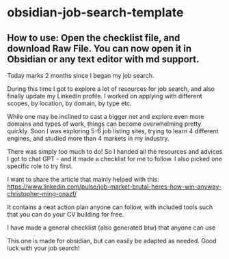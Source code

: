 # obsidian-job-search-template

## How to use: Open the checklist file, and download Raw File. You can now open it in Obsidian or any text editor with md support.

Today marks 2 months since I began my job search.

During this time I got to explore a lot of resources for job search, and also finally update my LinkedIn profile. I worked on applying with different scopes, by location, by domain, by type etc.

While one may be inclined to cast a bigger net and explore even more domains and types of work, things can become overwhelming pretty quickly. Soon I was exploring 5-6 job listing sites, trying to learn 4 different engines, and studied more than 4 markets in my industry.

There was simply too much to do! So I handed all the resources and advices I got to chat GPT - and it made a checklist for me to follow. I also picked one specific role to try first.

I want to share the article that mainly helped with this: https://www.linkedin.com/pulse/job-market-brutal-heres-how-win-anyway-christopher-ming-onazf/

It contains a neat action plan anyone can follow, with included tools such that you can do your CV building for free.

I have made a general checklist (also generated btw) that anyone can use

This one is made for obsidian, but can easily be adapted as needed. Good luck with your job search!
